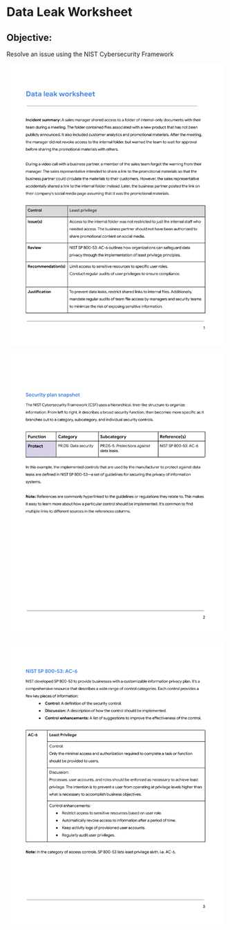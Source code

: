 # Data Leak Worksheet

## Objective:
Resolve an issue using the NIST Cybersecurity Framework

![alt](https://github.com/ElyUTech/Project-10-Data-Leak-Worksheet/blob/main/Project-10-Data-Leak-Worksheet-1.png)

![alt](https://github.com/ElyUTech/Project-10-Data-Leak-Worksheet/blob/main/Project-10-Data-Leak-Worksheet-2.png)

![alt](https://github.com/ElyUTech/Project-10-Data-Leak-Worksheet/blob/main/Project-10-Data-Leak-Worksheet-3.png)
